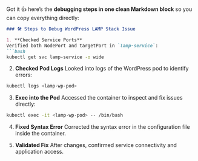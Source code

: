 Got it 👍 here’s the **debugging steps in one clean Markdown block** so you can copy everything directly:
  
  ````markdown
  ### 🛠 Steps to Debug WordPress LAMP Stack Issue
  
  1. **Checked Service Ports**
Verified both NodePort and targetPort in `lamp-service`:
  ```bash
  kubectl get svc lamp-service -o wide
  ````
  
  2. **Checked Pod Logs**
Looked into logs of the WordPress pod to identify errors:
  
  ```bash
  kubectl logs <lamp-wp-pod>
  ```
  
  3. **Exec into the Pod**
Accessed the container to inspect and fix issues directly:
  
  ```bash
  kubectl exec -it <lamp-wp-pod> -- /bin/bash
  ```
  
  4. **Fixed Syntax Error**
  Corrected the syntax error in the configuration file inside the container.
  
  5. **Validated Fix**
  After changes, confirmed service connectivity and application access.
  